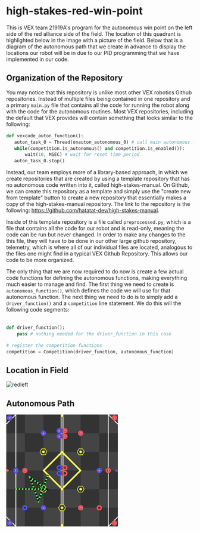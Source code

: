 # high-stakes-red-win-point
This is VEX team 21919A's program for the autonomous win point on the left side of the red alliance side of the field. The location of this quadrant is highlighted below in the image with a picture of the field. Below that is a diagram of the autonomous path that we create in advance to display the locations our robot will be in due to our PID programming that we have implemented in our code.

## Organization of the Repository
You may notice that this repository is unlike most other VEX robotics Github repositories. Instead of multiple files being contained in one repository and a primary `main.py` file that contains all the code for running the robot along with the code for the autonomous routines. Most VEX repositories, including the default that VEX provides will contain something that looks similar to the following:

```python
def vexcode_auton_function():
   auton_task_0 = Thread(onauton_autonomous_0) # call main autonomous function
   while(competition.is_autonomous() and competition.is_enabled()):
       wait(10, MSEC) # wait for reset time period
   auton_task_0.stop()
```

Instead, our team employs more of a library-based approach, in which we create repositories that are created by using a template repository that has no autonomous code written into it, called high-stakes-manual. On Github, we can create this repository as a template and simply use the "create new from template" button to create a new repository that essentially makes a copy of the high-stakes-manual repository. The link to the repository is the following: https://github.com/hatatat-dev/high-stakes-manual. 

Inside of this template repository is a file called `preprocessed.py`, which is a file that contains all the code for our robot and is read-only, meaning the code can be run but never changed. In order to make any changes to the this file, they will have to be done in our other large github repository, telemetry, which is where all of our individual files are located, analogous to the files one might find in a typical VEX Github Repository. This allows our code to be more organized.

The only thing that we are now required to do now is create a few actual code functions for defining the autonomous functions, making everything much easier to manage and find. The first thing we need to create is `autonomous_function()`, which defines the code we will use for that autonomous function. The next thing we need to do is to simply add a `driver_function()` and a `competition` line statement. We do this will the following code segments:

```python

def driver_function():
    pass # nothing needed for the driver_function in this case
```

```python
# register the competition functions
competition = Competition(driver_function, autonomous_function)
```

## Location in Field
![redleft](https://github.com/user-attachments/assets/1e2bc0d1-745b-4b46-8075-5dc53785fb00)

## Autonomous Path
<img src=svgs/autonomous.svg width="300" height="300"/>
